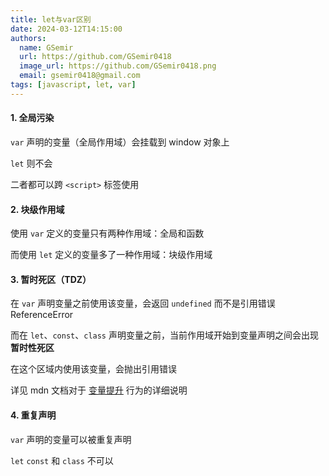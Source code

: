 ```yaml
---
title: let与var区别
date: 2024-03-12T14:15:00
authors:
  name: GSemir
  url: https://github.com/GSemir0418
  image_url: https://github.com/GSemir0418.png
  email: gsemir0418@gmail.com
tags: [javascript, let, var]
---
```


#### 1. 全局污染

`var` 声明的变量（全局作用域）会挂载到 window 对象上

`let` 则不会

二者都可以跨 `<script>` 标签使用

#### 2. 块级作用域

使用 `var` 定义的变量只有两种作用域：全局和函数

而使用 `let` 定义的变量多了一种作用域：块级作用域

#### 3. 暂时死区（TDZ）

在 `var` 声明变量之前使用该变量，会返回 `undefined` 而不是引用错误 ReferenceError

而在 `let`、`const`、`class` 声明变量之前，当前作用域开始到变量声明之间会出现**暂时性死区**

在这个区域内使用该变量，会抛出引用错误

详见 mdn 文档对于 [变量提升](https://developer.mozilla.org/en-US/docs/Glossary/Hoisting) 行为的详细说明

#### 4. 重复声明

`var` 声明的变量可以被重复声明

`let` `const` 和 `class` 不可以